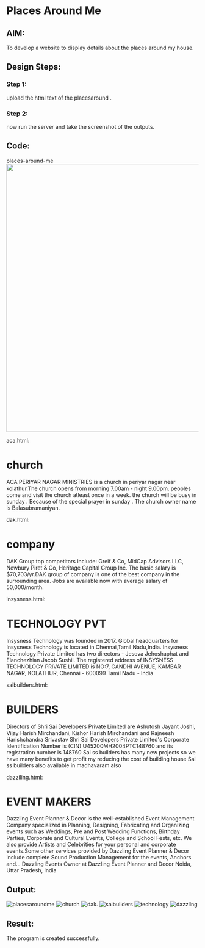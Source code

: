 # Places Around Me
## AIM:
To develop a website to display details about the places around my house.

## Design Steps:

### Step 1:
upload the html text of the placesaround .
### Step 2:
now run the server and take the screenshot of the outputs.
## Code:
<!DOCTYPE html>
<html>
     <head>
            <tittle>places-around-me</tittle>
     </head>

<body>

<img id="Image-Maps-Com-image-maps-2023-07-24-053756" src="/static/images/house.JPG" border="0" width="1259" height="702" orgWidth="1259" orgHeight="702" usemap="#image-maps-2023-07-24-053756" alt="" />
<map name="image-maps-2023-07-24-053756" id="ImageMapsCom-image-maps-2023-07-24-053756">
<area  alt="" title="aca" href="/static/html/aca.html" shape="rect" coords="145,151,195,201" style="outline:none;" target="_self"     />
<area  alt="" title="saibulders" href="/static/html/saibuilders.html" shape="rect" coords="725,220,788,270" style="outline:none;" target="_self"     />
<area  alt="" title="insysness" href="/static/html/insysness.html" shape="rect" coords="473,418,526,468" style="outline:none;" target="_self"     />
<area  alt="" title="dazzling" href="/static/html/dazzling.html" shape="rect" coords="774,424,827,474" style="outline:none;" target="_self"     />
<area  alt="" title="dak" href="/static/html/dak.html" shape="rect" coords="523,649,592,690" style="outline:none;" target="_self"     />
<area shape="rect" coords="904,453,906,455" alt="Image Map" style="outline:none;" title="Image Map" href="https://www.image-maps.com/" />
</map>

</body>
</html>

aca.html:

<!DOCTYPE html>
<html>
<head>
    <title>ACA PERIYAR NAGAR MINISTRIES</title>
</head>
<body>
    <h1>church</h1>
<p>
    ACA PERIYAR NAGAR MINISTRIES is a church in periyar nagar near kolathur.The church opens from morning 7.00am - night 9.00pm.
    peoples come and visit the church atleast once in a week.
    the church will be busy in sunday . Because of the special prayer in sunday .
    The church owner name is Balasubramaniyan.
</p>
</body>
</html>

dak.html:

<!DOCTYPE html>
<html>
<head>
    <title>dak GROUP OF COMPANY</title>
</head>
<body>
    <h1>company</h1>
<p>
    DAK Group top competitors include: Greif & Co, MidCap Advisors LLC, Newbury Piret & Co, Heritage Capital Group Inc. 
    The basic salary is $70,703/yr.DAK group of company is one of the best company in the surrounding  area.
    Jobs are available now with average salary of 50,000/month.
</p>
</body>
</html>

insysness.html:

<!DOCTYPE html>
<html>
<head>
    <title>insysness TECHNOLOGY PVT</title>
</head>
<body>
    <h1>TECHNOLOGY PVT</h1>
<p>
    Insysness Technology was founded in 2017.
    Global headquarters for Insysness Technology is located in Chennai,Tamil Nadu,India.
    Insysness Technology Private Limited has two directors - Jesova Jehoshaphat and Elanchezhian Jacob Sushil.
    The registered address of INSYSNESS TECHNOLOGY PRIVATE LIMITED is NO:7, GANDHI AVENUE, KAMBAR NAGAR, KOLATHUR, Chennai - 600099 Tamil Nadu - India
</p>
</body>
</html>

saibuilders.html:

<!DOCTYPE html>
<html>
<head>
    <title>SAI SS BUILDERS</title>
</head>
<body>
    <h1>BUILDERS</h1>
<p>
    Directors of Shri Sai Developers Private Limited are Ashutosh Jayant Joshi, Vijay Harish Mirchandani, Kishor Harish Mirchandani and Rajneesh Harishchandra Srivastav
    Shri Sai Developers Private Limited's Corporate Identification Number is (CIN) U45200MH2004PTC148760 and its registration number is 148760
    Sai ss builders has many new projects so we have many benefits to get profit my reducing the cost of building house
    Sai ss builders also available in madhavaram also
</p>
</body>
</html>

dazziling.html:

<!DOCTYPE html>
<html>
<head>
    <title>DAZZLING EVENT MAKERS</title>
</head>
<body>
    <h1>EVENT MAKERS</h1>
<p>
    Dazzling Event Planner & Decor is the well-established Event Management Company specialized in Planning, Designing, Fabricating and Organizing events such as Weddings, Pre and Post Wedding Functions, 
    Birthday Parties, Corporate and Cultural Events, College and School Fests, etc.
     We also provide Artists and Celebrities for your personal and corporate events.Some other services provided by Dazzling Event Planner & Decor include complete Sound Production Management for the events, Anchors and…
     Dazzling Events Owner at Dazzling Event Planner and Decor Noida, Uttar Pradesh, India
</p>
</body>
</html>

## Output:

![placesaroundme](placesaroundme.JPG)
![church](church.JPG)
![dak.](dak.JPG)
![saibuilders](saibuilders.JPG)
![technology](technology.JPG)
![dazzling](dazzling.JPG)

## Result:
The program is created successfully.

